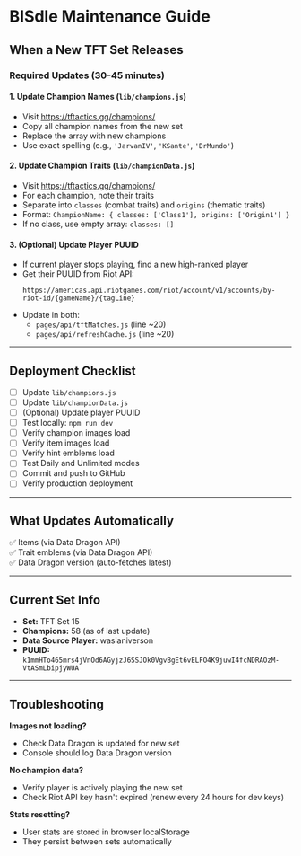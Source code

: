 # BISdle Maintenance Guide

## When a New TFT Set Releases

### Required Updates (30-45 minutes)

#### 1. Update Champion Names (`lib/champions.js`)

- Visit https://tftactics.gg/champions/
- Copy all champion names from the new set
- Replace the array with new champions
- Use exact spelling (e.g., `'JarvanIV'`, `'KSante'`, `'DrMundo'`)

#### 2. Update Champion Traits (`lib/championData.js`)

- Visit https://tftactics.gg/champions/
- For each champion, note their traits
- Separate into `classes` (combat traits) and `origins` (thematic traits)
- Format: `ChampionName: { classes: ['Class1'], origins: ['Origin1'] }`
- If no class, use empty array: `classes: []`

#### 3. (Optional) Update Player PUUID

- If current player stops playing, find a new high-ranked player
- Get their PUUID from Riot API:
  ```
  https://americas.api.riotgames.com/riot/account/v1/accounts/by-riot-id/{gameName}/{tagLine}
  ```
- Update in both:
  - `pages/api/tftMatches.js` (line ~20)
  - `pages/api/refreshCache.js` (line ~20)

---

## Deployment Checklist

- [ ] Update `lib/champions.js`
- [ ] Update `lib/championData.js`
- [ ] (Optional) Update player PUUID
- [ ] Test locally: `npm run dev`
- [ ] Verify champion images load
- [ ] Verify item images load
- [ ] Verify hint emblems load
- [ ] Test Daily and Unlimited modes
- [ ] Commit and push to GitHub
- [ ] Verify production deployment

---

## What Updates Automatically

✅ Items (via Data Dragon API)  
✅ Trait emblems (via Data Dragon API)  
✅ Data Dragon version (auto-fetches latest)

---

## Current Set Info

- **Set:** TFT Set 15
- **Champions:** 58 (as of last update)
- **Data Source Player:** wasianiverson
- **PUUID:** `k1mmHTo465mrs4jVnOd6AGyjzJ6SSJOk0VgvBgEt6vELFO4K9juwI4fcNDRAOzM-VtASmLbipjyWUA`

---

## Troubleshooting

**Images not loading?**

- Check Data Dragon is updated for new set
- Console should log Data Dragon version

**No champion data?**

- Verify player is actively playing the new set
- Check Riot API key hasn't expired (renew every 24 hours for dev keys)

**Stats resetting?**

- User stats are stored in browser localStorage
- They persist between sets automatically
